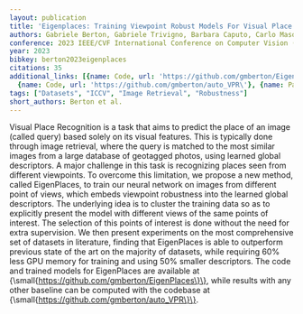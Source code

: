 ```yaml
---
layout: publication
title: 'Eigenplaces: Training Viewpoint Robust Models For Visual Place Recognition'
authors: Gabriele Berton, Gabriele Trivigno, Barbara Caputo, Carlo Masone
conference: 2023 IEEE/CVF International Conference on Computer Vision (ICCV)
year: 2023
bibkey: berton2023eigenplaces
citations: 35
additional_links: [{name: Code, url: 'https://github.com/gmberton/EigenPlaces\'},
  {name: Code, url: 'https://github.com/gmberton/auto_VPR\'}, {name: Paper, url: 'https://arxiv.org/abs/2308.10832'}]
tags: ["Datasets", "ICCV", "Image Retrieval", "Robustness"]
short_authors: Berton et al.
---
```

Visual Place Recognition is a task that aims to predict the place of an image
(called query) based solely on its visual features. This is typically done
through image retrieval, where the query is matched to the most similar images
from a large database of geotagged photos, using learned global descriptors. A
major challenge in this task is recognizing places seen from different
viewpoints. To overcome this limitation, we propose a new method, called
EigenPlaces, to train our neural network on images from different point of
views, which embeds viewpoint robustness into the learned global descriptors.
The underlying idea is to cluster the training data so as to explicitly present
the model with different views of the same points of interest. The selection of
this points of interest is done without the need for extra supervision. We then
present experiments on the most comprehensive set of datasets in literature,
finding that EigenPlaces is able to outperform previous state of the art on the
majority of datasets, while requiring 60% less GPU memory for training and
using 50% smaller descriptors. The code and trained models for EigenPlaces are
available at \{\small\{https://github.com/gmberton/EigenPlaces\}\}, while
results with any other baseline can be computed with the codebase at
\{\small\{https://github.com/gmberton/auto_VPR\}\}.